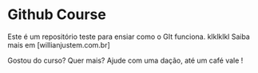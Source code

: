 # Github Course

Este é um repositório teste para ensiar como o GIt funciona.
klklklkl
Saiba mais em [willianjustem.com.br]

Gostou do curso? Quer mais? Ajude com uma dação, até um café vale !
